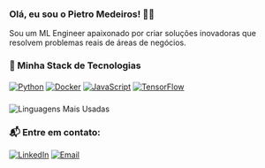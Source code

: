 
### Olá, eu sou o Pietro Medeiros! 🤘🏻

Sou um ML Engineer apaixonado por criar soluções inovadoras que resolvem problemas reais de áreas de negócios.

### 🦠 Minha Stack de Tecnologias
####

<div align="left"> 
  <a href="https://www.python.org" target="_blank" rel="noreferrer"><img src="https://img.shields.io/badge/Python-3776AB?style=for-the-badge&logo=python&logoColor=white" alt="Python" /></a>
  <a href="https://www.docker.com/" target="_blank" rel="noreferrer"><img src="https://img.shields.io/badge/Docker-2496ED?style=for-the-badge&logo=docker&logoColor=white" alt="Docker" /></a>
  <a href="https://developer.mozilla.org/en-US/docs/Web/JavaScript" target="_blank" rel="noreferrer"><img src="https://img.shields.io/badge/JavaScript-F7DF1E?style=for-the-badge&logo=javascript&logoColor=black" alt="JavaScript" /></a>
  <a href="https://www.tensorflow.org/" target="_blank" rel="noreferrer"><img src="https://img.shields.io/badge/TensorFlow-FF6F00?style=for-the-badge&logo=tensorflow&logoColor=white" alt="TensorFlow" /></a>
</div>

#####


<p align="left">
  <img align="center" src="https://github-readme-stats.vercel.app/api/top-langs/?username=pietrogmedeiros&layout=compact&theme=dark" alt="Linguagens Mais Usadas" />
</p>

### 📬 Entre em contato:
[![LinkedIn](https://img.shields.io/badge/LinkedIn-0A66C2?style=for-the-badge&logo=linkedin&logoColor=white)](https://www.linkedin.com/in/pietro-medeiros-770bba162/)
[![Email](https://img.shields.io/badge/Email-D14836?style=for-the-badge&logo=gmail&logoColor=white)](mailto:pietrogoncalvesmedeiros@gmail.com)
